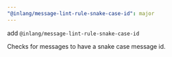 ```yaml
---
"@inlang/message-lint-rule-snake-case-id": major
---
```


add `@inlang/message-lint-rule-snake-case-id`

Checks for messages to have a snake case message id.

